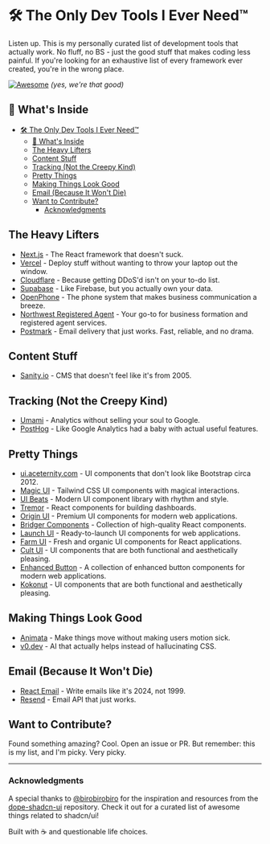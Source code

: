 # 🛠 The Only Dev Tools I Ever Need™

Listen up. This is my personally curated list of development tools that actually work. No fluff, no BS - just the good stuff that makes coding less painful. If you're looking for an exhaustive list of every framework ever created, you're in the wrong place.

[![Awesome](https://awesome.re/badge.svg)](https://awesome.re) _(yes, we're that good)_

## 📑 What's Inside

- [🛠 The Only Dev Tools I Ever Need™](#-the-only-dev-tools-i-ever-need)
  - [📑 What's Inside](#-whats-inside)
  - [The Heavy Lifters](#the-heavy-lifters)
  - [Content Stuff](#content-stuff)
  - [Tracking (Not the Creepy Kind)](#tracking-not-the-creepy-kind)
  - [Pretty Things](#pretty-things)
  - [Making Things Look Good](#making-things-look-good)
  - [Email (Because It Won't Die)](#email-because-it-wont-die)
  - [Want to Contribute?](#want-to-contribute)
    - [Acknowledgments](#acknowledgments)

## The Heavy Lifters

- [Next.js](https://nextjs.org) - The React framework that doesn't suck.
- [Vercel](https://vercel.com) - Deploy stuff without wanting to throw your laptop out the window.
- [Cloudflare](https://cloudflare.com) - Because getting DDoS'd isn't on your to-do list.
- [Supabase](https://supabase.com) - Like Firebase, but you actually own your data.
- [OpenPhone](https://www.openphone.com) - The phone system that makes business communication a breeze.
- [Northwest Registered Agent](https://www.northwestregisteredagent.com) - Your go-to for business formation and registered agent services.
- [Postmark](https://postmark.com) - Email delivery that just works. Fast, reliable, and no drama.

## Content Stuff

- [Sanity.io](https://sanity.io) - CMS that doesn't feel like it's from 2005.

## Tracking (Not the Creepy Kind)

- [Umami](https://umami.is) - Analytics without selling your soul to Google.
- [PostHog](https://posthog.com) - Like Google Analytics had a baby with actual useful features.

## Pretty Things

- [ui.aceternity.com](https://ui.aceternity.com) - UI components that don't look like Bootstrap circa 2012.
- [Magic UI](https://magicui.design) - Tailwind CSS UI components with magical interactions.
- [UI Beats](https://www.uibeats.com) - Modern UI component library with rhythm and style.
- [Tremor](https://tremor.so) - React components for building dashboards.
- [Origin UI](https://originui.com) - Premium UI components for modern web applications.
- [Bridger Components](https://components.bridger.to) - Collection of high-quality React components.
- [Launch UI](https://www.launchuicomponents.com) - Ready-to-launch UI components for web applications.
- [Farm UI](https://www.farmui.com) - Fresh and organic UI components for React applications.
- [Cult UI](https://www.cult-ui.com) - UI components that are both functional and aesthetically pleasing.
- [Enhanced Button](https://enhanced-button.vercel.app) - A collection of enhanced button components for modern web applications.
- [Kokonut](https://kokonut.dev) - UI components that are both functional and aesthetically pleasing.

## Making Things Look Good

- [Animata](https://animata.design) - Make things move without making users motion sick.
- [v0.dev](https://v0.dev) - AI that actually helps instead of hallucinating CSS.

## Email (Because It Won't Die)

- [React Email](https://react.email) - Write emails like it's 2024, not 1999.
- [Resend](https://resend.com) - Email API that just works.

## Want to Contribute?

Found something amazing? Cool. Open an issue or PR. But remember: this is my list, and I'm picky. Very picky.

---

### Acknowledgments

A special thanks to [@birobirobiro](https://github.com/birobirobiro/dope-shadcn-ui) for the inspiration and resources from the [dope-shadcn-ui](https://github.com/birobirobiro/dope-shadcn-ui) repository. Check it out for a curated list of awesome things related to shadcn/ui!

Built with ☕️ and questionable life choices.
